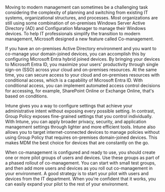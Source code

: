 

Moving to modern management can sometimes be a challenging task considering the complexity of planning and switching from existing IT systems, organizational structures, and processes. Most organizations are still using some combination of on-premises Windows Server Active Directory (AD) and Configuration Manager to manage their Windows devices. To help IT professionals simplify the transition to modern management, Microsoft designed a new feature called Co-management.

If you have an on-premises Active Directory environment and you want to co-manage your domain-joined devices, you can accomplish this by configuring Microsoft Entra hybrid joined devices. By bringing your devices to Microsoft Entra ID, you maximize your users' productivity through single sign-on (SSO) across your cloud and on-premises resources. At the same time, you can secure access to your cloud and on-premises resources with conditional access, which is a capability of Microsoft Entra ID. With conditional access, you can implement automated access control decisions for accessing, for example, SharePoint Online or Exchange Online, that's based on conditions.

Intune gives you a way to configure settings that achieve your administrative intent without exposing every possible setting. In contrast, Group Policy exposes fine-grained settings that you control individually. With Intune, you can apply broader privacy, security, and application management settings through lighter and more efficient tools. Intune also allows you to target internet-connected devices to manage policies without using Group Policy that requires on-premises domain-joined devices. This makes MDM the best choice for devices that are constantly on the go.

When co-management is configured and ready to use, you should create one or more pilot groups of users and devices. Use these groups as part of a phased rollout of co-management. You can start with small test groups, and then add more users and devices as you roll out co-management in your environment. A good strategy is to start your pilot with users and devices from the IT department. When you're confident that it works, you can easily expand your pilot to the rest of your environment.
